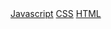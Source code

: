 <div class="top-nav-bar">
      <a  href={{ "/js" | relative_url}}>Javascript</a>
      <a  href={{ "/css" | relative_url}}>CSS</a>
      <a  href={{ "/html" | relative_url}}>HTML</a>
</div>